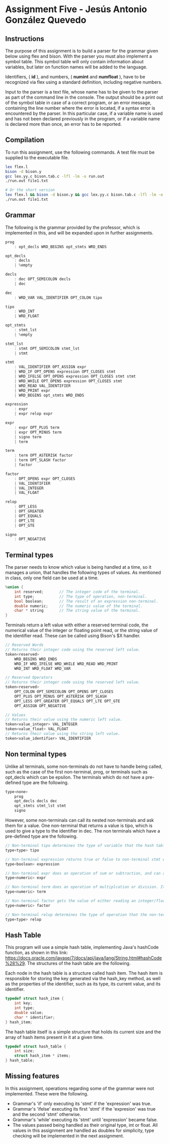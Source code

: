 # Assignment Five - Jesús Antonio González Quevedo
## Instructions
The purpose of this assignment is to build a parser for the grammar given below using flex and bison. With the parser you must also implement a symbol table. This symbol table will only contain information about variables, but later on function names will be added to the language.

Identifiers, ( **id** ), and numbers, ( **numint** and **numfloat** ), have to be recognized via flex using a standard definition, including negative numbers.

Input to the parser is a text file, whose name has to be given to the parser as part of the command line in the console. The output should be a print out of the symbol table in case of a correct program, or an error message, containing the line number where the error is locatad, if a syntax error is encountered by the parser. In this particular case, if a variable name is used and has not been declared previously in the program, or if a variable name is declared more than once, an error has to be reported.

## Compilation
To run this assignment, use the following commands. A test file must be supplied to the executable file.
```bash
lex flex.l
bison -d bison.y
gcc lex.yy.c bison.tab.c -lfl -lm -o run.out
./run.out file1.txt

# Or the short version
lex flex.l && bison -d bison.y && gcc lex.yy.c bison.tab.c -lfl -lm -o run.out
./run.out file1.txt
```

## Grammar
The following is the grammar provided by the professor, which is implemented in this, and will be expanded upon in further assignments.
```c
prog
    : opt_decls WRD_BEGINS opt_stmts WRD_ENDS

opt_decls
    : decls
    | %empty

decls
    : dec OPT_SEMICOLON decls
    | dec

dec
    : WRD_VAR VAL_IDENTIFIER OPT_COLON tipo

tipo
    : WRD_INT
    | WRD_FLOAT

opt_stmts
    : stmt_lst
    | %empty

stmt_lst
    : stmt OPT_SEMICOLON stmt_lst
    | stmt

stmt
    : VAL_IDENTIFIER OPT_ASSIGN expr
    | WRD_IF OPT_OPENS expression OPT_CLOSES stmt
    | WRD_IFELSE OPT_OPENS expression OPT_CLOSES stmt stmt
    | WRD_WHILE OPT_OPENS expression OPT_CLOSES stmt
    | WRD_READ VAL_IDENTIFIER
    | WRD_PRINT expr
    | WRD_BEGINS opt_stmts WRD_ENDS

expression
    : expr
    | expr relop expr

expr
    : expr OPT_PLUS term
    | expr OPT_MINUS term
    | signo term
    | term

term
    : term OPT_ASTERISK factor
    | term OPT_SLASH factor
    | factor

factor
    : OPT_OPENS expr OPT_CLOSES
    | VAL_IDENTIFIER
    | VAL_INTEGER
    | VAL_FLOAT

relop
    : OPT_LESS
    | OPT_GREATER
    | OPT_EQUALS
    | OPT_LTE
    | OPT_GTE

signo
    : OPT_NEGATIVE
```

## Terminal types
The parser needs to know which value is being handled at a time, so it manages a union, that handles the following types of values. As mentioned in class, only one field can be used at a time.

```c
%union {
    int reserved;       // The integer code of the terminal.
    int type;           // The type of operation, non-terminal.
    bool boolean;       // The result of an expression non-terminal.
    double numeric;     // The numeric value of the terminal.
    char * string       // The string value of the terminal.
}
```

Terminals return a left value with either a reserved terminal code, the numerical value of the integer or floating point read, or the string value of the identifier read. These can be called using Bison's $X handler.

```c
// Reserved Words
// Returns their integer code using the reserved left value.
token<reserved>
    WRD_BEGINS WRD_ENDS
    WRD_IF WRD_IFELSE WRD_WHILE WRD_READ WRD_PRINT
    WRD_INT WRD_FLOAT WRD_VAR

// Reserved Operators
// Returns their integer code using the reserved left value.
token<reserved>
    OPT_COLON OPT_SEMICOLON OPT_OPENS OPT_CLOSES
    OPT_PLUS OPT_MINUS OPT_ASTERISK OPT_SLASH
    OPT_LESS OPT_GREATER OPT_EQUALS OPT_LTE OPT_GTE
    OPT_ASSIGN OPT_NEGATIVE

// Values
// Returns their value using the numeric left value.
token<value_integer> VAL_INTEGER
token<value_float> VAL_FLOAT
// Returns their value using the string left value.
token<value_identifier> VAL_IDENTIFIER
```

## Non terminal types
Unlike all terminals, some non-terminals do not have to handle being called, such as the case of the first non-terminal, prog, or terminals such as opt_decls which can be epsilon. The terminals which do not have a pre-defined type are the following.

```c
type<none>
    prog
    opt_decls decls dec
    opt_stmts stmt_lst stmt
    signo
```

However, some non-terminals can call its nested non-terminals and ask them for a value. One non-terminal that returns a value is tipo, which is used to give a type to the identifier in dec. The non terminals which have a pre-defined type are the following.

```c
// Non-terminal tipo determines the type of variable that the hash table will store, returning an integer code.
type<type> tipo

// Non-terminal expression returns true or false to non-terminal stmt when using WRD_IF WRD_IFELSE or WRD_WHILE terminals.
type<boolean> expression

// Non-terminal expr does an operation of sum or subtraction, and can also make the value negative. It is handled as a double, for the reason stated in factor.
type<numeric> expr

// Non-terminal term does an operation of multiplcation or division. It is handled as a double, for the reason stated in factor.
type<numeric> term

// Non-terminal factor gets the value of either reading an integer/float, or by calling the value from the hash table when reading an identifier. For simplicity's sake, it is handled as a double, which allows for both integer and floating point arithmetic.
type<numeric> factor

// Non-terminal relop determines the type of operation that the non-terminal expression will use, returning an integer code.
type<type> relop
```

## Hash Table
This program will use a simple hash table, implementing Java's hashCode function, as shown in this link: https://docs.oracle.com/javase/7/docs/api/java/lang/String.html#hashCode%28%29. The structures of the hash table are the following.

Each node in the hash table is a structure called hash item. The hash item is responsible for storing the key generated via the hash_key method, as well as the properties of the identifier, such as its type, its current value, and its identifier.
```c
typedef struct hash_item {
    int key;
    int type;
    double value;
    char * identifier;
} hash_item;
```

The hash table itself is a simple structure that holds its current size and the array of hash items present in it at a given time.
```c
typedef struct hash_table {
    int size;
    struct hash_item * items;
} hash_table;
```

## Missing features
In this assignment, operations regarding some of the grammar were not implemented. These were the following.
* Grammar's 'if' only executing its 'stmt' if the 'expression' was true.
* Grammar's 'ifelse' executing its first 'stmt' if the 'expresion' was true and the second 'stmt' otherwise.
* Grammar's 'while' executing its 'stmt' until 'expression' became false.
* The values passed being handled as their original type, int or float. All values in this assignment are handled as doubles for simplicity, type checking will be implemented in the next assignment.